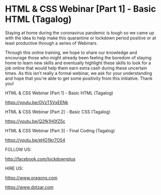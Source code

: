 # HTML & CSS Webinar [Part 1] - Basic HTML (Tagalog)
Staying at home during the coronavirus pandemic is tough so we came up with the idea to help make this quarantine or lockdown period positive or at least productive through a series of Webinars. 

Through this online training, we hope to share our knowledge and encourage those who might already been feeling the boredom of staying home to learn new skills and eventually highlight these skills to look for a job online that would help them earn extra cash during these uncertain times. As this isn't really a formal webinar, we ask for your understanding and hope that you're able to get some positivity from this initiative. Thank you! 

HTML & CSS Webinar [Part 1] - Basic HTML (Tagalog)

https://youtu.be/OVzT5VxEENk

HTML & CSS Webinar [Part 2] - Basic CSS (Tagalog)

https://youtu.be/Q2fk1H0fZ5c

HTML & CSS Webinar [Part 3] - Final Coding (Tagalog)

https://youtu.be/eHG1lkr7O54


FOLLOW US:

http://facebook.com/lockdownplus


HIRE US:

https://www.oragons.com

https://www.dotzar.com
